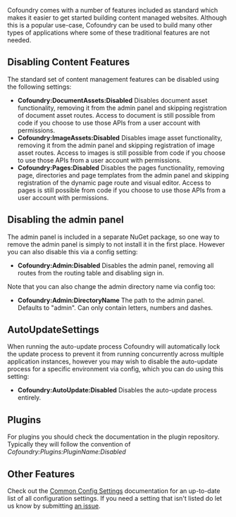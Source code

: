 ﻿Cofoundry comes with a number of features included as standard which makes it easier to get started building content managed websites. Although this is a popular use-case, Cofoundry can be used to build many other types of applications where some of these traditional features are not needed. 

## Disabling Content Features

The standard set of content management features can be disabled using the following settings:

- **Cofoundry:DocumentAssets:Disabled** Disables document asset functionality, removing it from the admin panel and skipping registration of document asset routes. Access to document is still possible from code if you choose to use those APIs from a user account with permissions.
- **Cofoundry:ImageAssets:Disabled** Disables image asset functionality, removing it from the admin panel and skipping registration of image asset routes. Access to images is still possible from code if you choose to use those APIs from a user account with permissions.
- **Cofoundry:Pages:Disabled** Disables the pages functionality, removing page, directories and page templates from the admin panel and skipping registration of the dynamic page route and visual editor. Access to pages is still possible from code if you choose to use those APIs from a user account with permissions.

## Disabling the admin panel

The admin panel is included in a separate NuGet package, so one way to remove the admin panel is simply to not install it in the first place. However you can also disable this via a config setting:

- **Cofoundry:Admin:Disabled** Disables the admin panel, removing all routes from the routing table and disabling sign in.

Note that you can also change the admin directory name via config too:

- **Cofoundry:Admin:DirectoryName** The path to the admin panel. Defaults to "admin". Can only contain letters, numbers and dashes.

## AutoUpdateSettings

When running the auto-update process Cofoundry will automatically lock the update process to prevent it from running concurrently across multiple application instances, however you may wish to disable the auto-update process for a specific environment via config, which you can do using this setting:

- **Cofoundry:AutoUpdate:Disabled** Disables the auto-update process entirely.

## Plugins

For plugins you should check the documentation in the plugin repository. Typically they will follow the convention of *Cofoundry:Plugins:PluginName:Disabled* 

## Other Features

Check out the [Common Config Settings](/references/common-config-settings) documentation for an up-to-date list of all configuration settings. If you need a setting that isn't listed do let us know by submitting [an issue](https://github.com/cofoundry-cms/cofoundry/issues).

